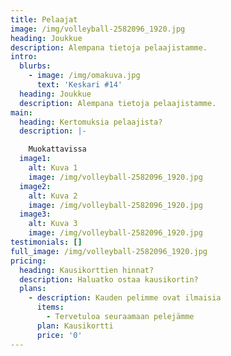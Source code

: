 ```yaml
---
title: Pelaajat
image: /img/volleyball-2582096_1920.jpg
heading: Joukkue
description: Alempana tietoja pelaajistamme.
intro:
  blurbs:
    - image: /img/omakuva.jpg
      text: 'Keskari #14'
  heading: Joukkue
  description: Alempana tietoja pelaajistamme.
main:
  heading: Kertomuksia pelaajista?
  description: |-

    Muokattavissa
  image1:
    alt: Kuva 1
    image: /img/volleyball-2582096_1920.jpg
  image2:
    alt: Kuva 2
    image: /img/volleyball-2582096_1920.jpg
  image3:
    alt: Kuva 3
    image: /img/volleyball-2582096_1920.jpg
testimonials: []
full_image: /img/volleyball-2582096_1920.jpg
pricing:
  heading: Kausikorttien hinnat?
  description: Haluatko ostaa kausikortin?
  plans:
    - description: Kauden pelimme ovat ilmaisia
      items:
        - Tervetuloa seuraamaan pelejämme
      plan: Kausikortti
      price: '0'
---
```


